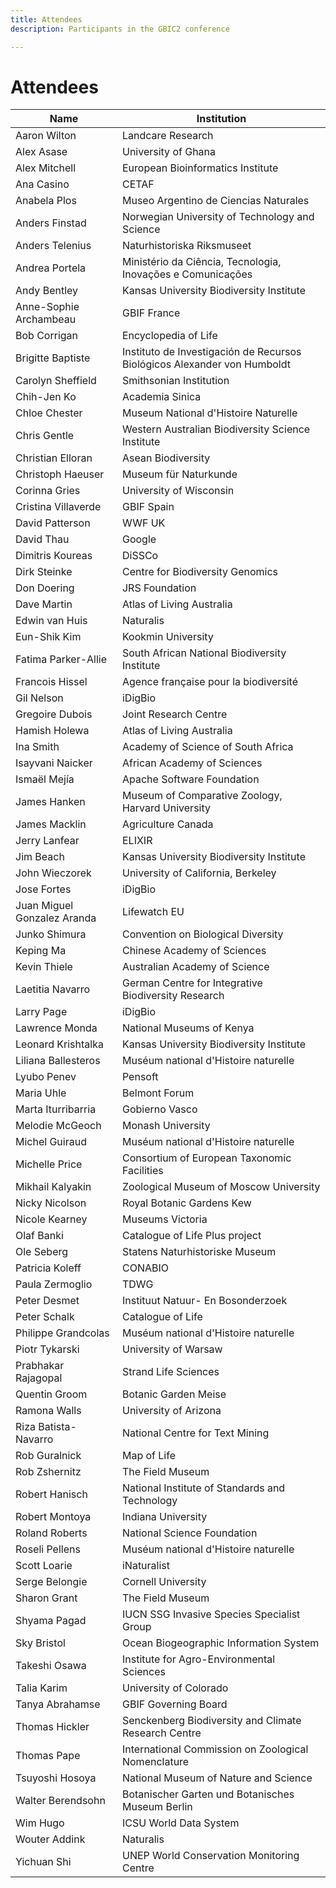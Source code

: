 ```yaml
---
title: Attendees
description: Participants in the GBIC2 conference

---
```

# Attendees

| Name | Institution |
|-----------------------------|--------------------------------------------------------------------------|
| Aaron Wilton | Landcare Research |
| Alex Asase | University of Ghana |
| Alex Mitchell | European Bioinformatics Institute |
| Ana Casino | CETAF |
| Anabela Plos | Museo Argentino de Ciencias Naturales |
| Anders Finstad | Norwegian University of Technology and Science |
| Anders Telenius | Naturhistoriska Riksmuseet |
| Andrea Portela | Ministério da Ciência, Tecnologia, Inovações e Comunicações |
| Andy Bentley | Kansas University Biodiversity Institute |
| Anne-Sophie Archambeau | GBIF France |
| Bob Corrigan | Encyclopedia of Life |
| Brigitte Baptiste | Instituto de Investigación de Recursos Biológicos Alexander von Humboldt |
| Carolyn Sheffield | Smithsonian Institution |
| Chih-Jen Ko | Academia Sinica |
| Chloe Chester | Museum National d'Histoire Naturelle |
| Chris Gentle | Western Australian Biodiversity Science Institute |
| Christian Elloran | Asean Biodiversity |
| Christoph Haeuser | Museum für Naturkunde |
| Corinna Gries | University of Wisconsin |
| Cristina Villaverde | GBIF Spain |
| David Patterson | WWF UK |
| David Thau | Google |
| Dimitris Koureas | DiSSCo |
| Dirk Steinke | Centre for Biodiversity Genomics |
| Don Doering | JRS Foundation |
| Dave Martin | Atlas of Living Australia |
| Edwin van Huis | Naturalis |
| Eun-Shik Kim | Kookmin University |
| Fatima Parker-Allie | South African National Biodiversity Institute |
| Francois Hissel | Agence française pour la biodiversité |
| Gil Nelson | iDigBio |
| Gregoire Dubois | Joint Research Centre |
| Hamish Holewa | Atlas of Living Australia |
| Ina Smith | Academy of Science of South Africa |
| Isayvani Naicker | African Academy of Sciences |
| Ismaël Mejía | Apache Software Foundation |
| James Hanken | Museum of Comparative Zoology, Harvard University |
| James Macklin | Agriculture Canada |
| Jerry Lanfear | ELIXIR |
| Jim Beach | Kansas University Biodiversity Institute |
| John Wieczorek | University of California, Berkeley |
| Jose Fortes | iDigBio |
| Juan Miguel Gonzalez Aranda | Lifewatch EU |
| Junko Shimura | Convention on Biological Diversity |
| Keping Ma | Chinese Academy of Sciences |
| Kevin Thiele | Australian Academy of Science |
| Laetitia Navarro | German Centre for Integrative Biodiversity Research |
| Larry Page | iDigBio |
| Lawrence Monda | National Museums of Kenya |
| Leonard Krishtalka | Kansas University Biodiversity Institute |
| Liliana Ballesteros | Muséum national d'Histoire naturelle |
| Lyubo Penev | Pensoft |
| Maria Uhle | Belmont Forum |
| Marta Iturribarria | Gobierno Vasco |
| Melodie McGeoch | Monash University |
| Michel Guiraud | Muséum national d'Histoire naturelle |
| Michelle Price | Consortium of European Taxonomic Facilities |
| Mikhail Kalyakin | Zoological Museum of Moscow University |
| Nicky Nicolson | Royal Botanic Gardens Kew |
| Nicole Kearney | Museums Victoria |
| Olaf Banki | Catalogue of Life Plus project |
| Ole Seberg | Statens Naturhistoriske Museum |
| Patricia Koleff | CONABIO |
| Paula Zermoglio | TDWG |
| Peter Desmet | Instituut Natuur- En Bosonderzoek |
| Peter Schalk | Catalogue of Life |
| Philippe Grandcolas | Muséum national d'Histoire naturelle |
| Piotr Tykarski | University of Warsaw |
| Prabhakar Rajagopal | Strand Life Sciences |
| Quentin Groom | Botanic Garden Meise |
| Ramona Walls | University of Arizona |
| Riza Batista-Navarro | National Centre for Text Mining |
| Rob Guralnick | Map of Life |
| Rob Zshernitz | The Field Museum |
| Robert Hanisch | National Institute of Standards and Technology |
| Robert Montoya | Indiana University |
| Roland Roberts | National Science Foundation |
| Roseli Pellens | Muséum national d'Histoire naturelle |
| Scott Loarie | iNaturalist |
| Serge Belongie | Cornell University |
| Sharon Grant | The Field Museum |
| Shyama Pagad | IUCN SSG Invasive Species Specialist Group |
| Sky Bristol | Ocean Biogeographic Information System |
| Takeshi Osawa | Institute for Agro-Environmental Sciences |
| Talia Karim | University of Colorado |
| Tanya Abrahamse | GBIF Governing Board |
| Thomas Hickler | Senckenberg Biodiversity and Climate Research Centre |
| Thomas Pape | International Commission on Zoological Nomenclature |
| Tsuyoshi Hosoya | National Museum of Nature and Science |
| Walter Berendsohn | Botanischer Garten und Botanisches Museum Berlin |
| Wim Hugo | ICSU World Data System |
| Wouter Addink | Naturalis |
| Yichuan Shi | UNEP World Conservation Monitoring Centre |